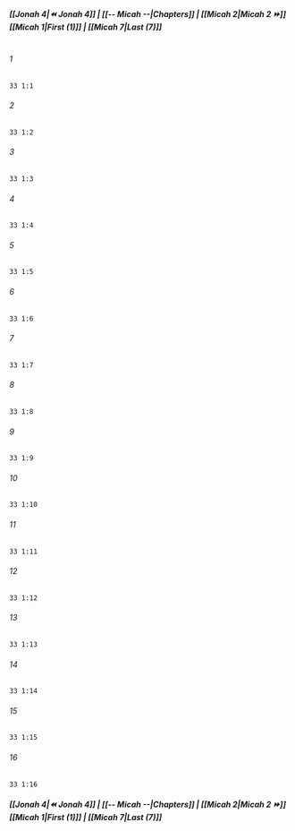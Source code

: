 
##### **[[Jonah 4|⏪ Jonah 4]] | [[-- Micah --|Chapters]] | [[Micah 2|Micah 2 ⏩]]**<br>**[[Micah 1|First (1)]] | [[Micah 7|Last (7)]]**<br><br>

###### 1
``` verse
33 1:1
```
###### 2
``` verse
33 1:2
```
###### 3
``` verse
33 1:3
```
###### 4
``` verse
33 1:4
```
###### 5
``` verse
33 1:5
```
###### 6
``` verse
33 1:6
```
###### 7
``` verse
33 1:7
```
###### 8
``` verse
33 1:8
```
###### 9
``` verse
33 1:9
```
###### 10
``` verse
33 1:10
```
###### 11
``` verse
33 1:11
```
###### 12
``` verse
33 1:12
```
###### 13
``` verse
33 1:13
```
###### 14
``` verse
33 1:14
```
###### 15
``` verse
33 1:15
```
###### 16
``` verse
33 1:16
```

##### **[[Jonah 4|⏪ Jonah 4]] | [[-- Micah --|Chapters]] | [[Micah 2|Micah 2 ⏩]]**<br>**[[Micah 1|First (1)]] | [[Micah 7|Last (7)]]**
